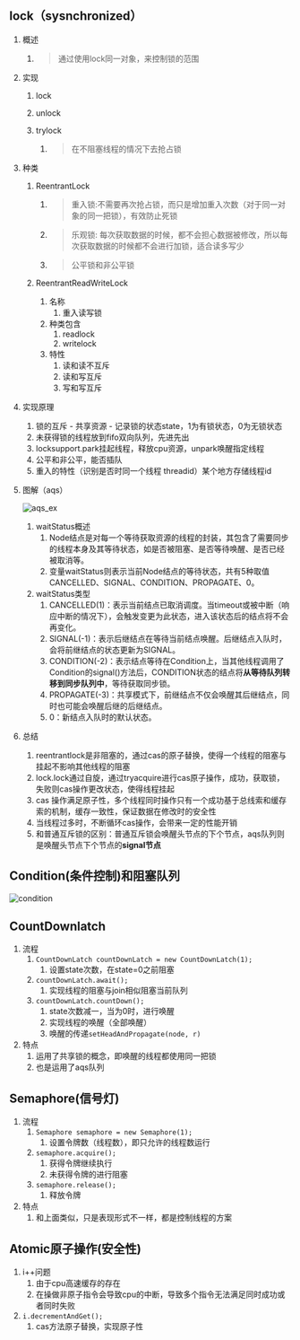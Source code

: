 ## lock（sysnchronized）

1. 概述

   1. > 通过使用lock同一对象，来控制锁的范围

2. 实现

   1. lock

   2. unlock

   3. trylock 

      1. > 在不阻塞线程的情况下去抢占锁

3. 种类

   1. ReentrantLock 

      1. >  重入锁:不需要再次抢占锁，而只是增加重入次数（对于同一对象的同一把锁），有效防止死锁

      2. > 乐观锁: 每次获取数据的时候，都不会担心数据被修改，所以每次获取数据的时候都不会进行加锁，适合读多写少

      3. > 公平锁和非公平锁

   2. ReentrantReadWriteLock 

      1. 名称
         1. 重入读写锁
      2. 种类包含
         1. readlock
         2. writelock
      3. 特性
         1. 读和读不互斥
         2. 读和写互斥
         3. 写和写互斥

4. 实现原理

   1. 锁的互斥 - 共享资源 - 记录锁的状态state，1为有锁状态，0为无锁状态
   2. 未获得锁的线程放到fifo双向队列，先进先出
   3. locksupport.park挂起线程，释放cpu资源，unpark唤醒指定线程
   4. 公平和非公平，能否插队
   5. 重入的特性（识别是否时同一个线程 threadid）某个地方存储线程id

5. 图解（aqs）

    ![aqs_ex](https://raw.githubusercontent.com/Yangliang266/images/master/img/aqs_ex.png)
    
    1. waitStatus概述
       1. Node结点是对每一个等待获取资源的线程的封装，其包含了需要同步的线程本身及其等待状态，如是否被阻塞、是否等待唤醒、是否已经被取消等。
       2. 变量waitStatus则表示当前Node结点的等待状态，共有5种取值CANCELLED、SIGNAL、CONDITION、PROPAGATE、0。
    2. waitStatus类型
       1. CANCELLED(1)：表示当前结点已取消调度。当timeout或被中断（响应中断的情况下），会触发变更为此状态，进入该状态后的结点将不会再变化。
       2. SIGNAL(-1)：表示后继结点在等待当前结点唤醒。后继结点入队时，会将前继结点的状态更新为SIGNAL。
       3. CONDITION(-2)：表示结点等待在Condition上，当其他线程调用了Condition的signal()方法后，CONDITION状态的结点将**从等待队列转移到同步队列中**，等待获取同步锁。
       4. PROPAGATE(-3)：共享模式下，前继结点不仅会唤醒其后继结点，同时也可能会唤醒后继的后继结点。
       5. 0：新结点入队时的默认状态。



6. 总结

   1. reentrantlock是非阻塞的，通过cas的原子替换，使得一个线程的阻塞与挂起不影响其他线程的阻塞
   2. lock.lock通过自旋，通过tryacquire进行cas原子操作，成功，获取锁，失败则cas操作更改状态，使得线程挂起
   3. cas 操作满足原子性，多个线程同时操作只有一个成功基于总线索和缓存索的机制，缓存一致性，保证数据在修改时的安全性
   4. 当线程过多时，不断循环cas操作，会带来一定的性能开销
   5. 和普通互斥锁的区别：普通互斥锁会唤醒头节点的下个节点，aqs队列则是唤醒头节点下个节点的**signal节点**



## Condition(条件控制)和阻塞队列

![condition](https://raw.githubusercontent.com/Yangliang266/images/master/img/condition.png)


##  CountDownlatch

1. 流程
   1. `CountDownLatch countDownLatch = new CountDownLatch(1);`
      1. 设置state次数，在state=0之前阻塞
   2. `countDownLatch.await();`
      1. 实现线程的阻塞与join相似阻塞当前队列
   3. `countDownLatch.countDown();`
      1. state次数减一，当为0时，进行唤醒
      2. 实现线程的唤醒（全部唤醒）
      3. 唤醒的传递`setHeadAndPropagate(node, r)`
2. 特点
   1. 运用了共享锁的概念，即唤醒的线程都使用同一把锁
   2. 也是运用了aqs队列



## Semaphore(信号灯)

1. 流程
   1. `Semaphore semaphore = new Semaphore(1);`
      1. 设置令牌数（线程数），即只允许的线程数运行
   2. `semaphore.acquire();`
      1. 获得令牌继续执行
      2. 未获得令牌的进行阻塞
   3. `semaphore.release();`
      1. 释放令牌
2. 特点
   1. 和上面类似，只是表现形式不一样，都是控制线程的方案



## Atomic原子操作(安全性)

1. i++问题
   1. 由于cpu高速缓存的存在
   2. 在操做非原子指令会导致cpu的中断，导致多个指令无法满足同时成功或者同时失败
2. `i.decrementAndGet();`
   1. cas方法原子替换，实现原子性



